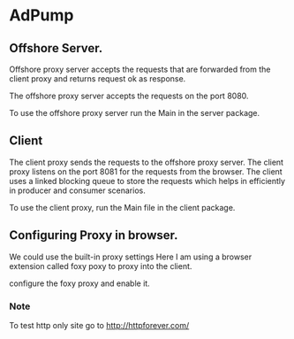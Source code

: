 # AdPump



## Offshore Server.

Offshore proxy server accepts the requests that are forwarded from the client proxy and returns request ok as response.

The offshore proxy server accepts the requests on the port 8080.

To use the offshore proxy server run the Main in the server package.

## Client

The client proxy sends the requests to the offshore proxy server.
The client proxy listens on the port 8081 for the requests from the browser.
The client uses a linked blocking queue to store the requests which helps in efficiently in producer and consumer scenarios.


To use the client proxy, run the Main file in the client package.






## Configuring Proxy  in browser.

We could use the built-in proxy settings
Here I am using a browser extension called foxy poxy to proxy into the client.

configure the foxy proxy and enable it.


### Note
To test http only site go to http://httpforever.com/


